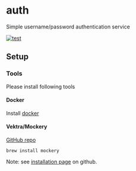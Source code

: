 # auth
Simple username/password authentication service

[![test](https://github.com/djordjev/auth/actions/workflows/test.yaml/badge.svg)](https://github.com/djordjev/auth/actions/workflows/test.yaml)


## Setup

### Tools 
Please install following tools

#### Docker
Install [docker](https://docs.docker.com/get-docker/)

#### Vektra/Mockery
[GitHub repo](https://github.com/vektra/mockery)
```
brew install mockery
```
Note: see [installation page](https://github.com/vektra/mockery/wiki/Installation-Methods#go-install) on github.

